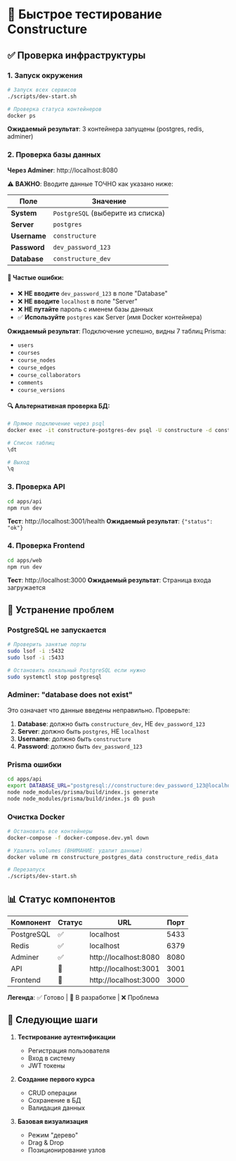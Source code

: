 # 🧪 Быстрое тестирование Constructure

## ✅ Проверка инфраструктуры

### 1. Запуск окружения
```bash
# Запуск всех сервисов
./scripts/dev-start.sh

# Проверка статуса контейнеров
docker ps
```

**Ожидаемый результат**: 3 контейнера запущены (postgres, redis, adminer)

### 2. Проверка базы данных

**Через Adminer**: http://localhost:8080

⚠️ **ВАЖНО**: Вводите данные ТОЧНО как указано ниже:

| Поле | Значение |
|------|----------|
| **System** | `PostgreSQL` (выберите из списка) |
| **Server** | `postgres` |
| **Username** | `constructure` |
| **Password** | `dev_password_123` |
| **Database** | `constructure_dev` |

#### 🚨 Частые ошибки:
- ❌ **НЕ вводите** `dev_password_123` в поле "Database"
- ❌ **НЕ вводите** `localhost` в поле "Server"  
- ❌ **НЕ путайте** пароль с именем базы данных
- ✅ **Используйте** `postgres` как Server (имя Docker контейнера)

**Ожидаемый результат**: Подключение успешно, видны 7 таблиц Prisma:
- `users`
- `courses` 
- `course_nodes`
- `course_edges`
- `course_collaborators`
- `comments`
- `course_versions`

#### 🔍 Альтернативная проверка БД:
```bash
# Прямое подключение через psql
docker exec -it constructure-postgres-dev psql -U constructure -d constructure_dev

# Список таблиц
\dt

# Выход
\q
```

### 3. Проверка API
```bash
cd apps/api
npm run dev
```

**Тест**: http://localhost:3001/health
**Ожидаемый результат**: `{"status": "ok"}`

### 4. Проверка Frontend
```bash
cd apps/web  
npm run dev
```

**Тест**: http://localhost:3000
**Ожидаемый результат**: Страница входа загружается

## 🔧 Устранение проблем

### PostgreSQL не запускается
```bash
# Проверить занятые порты
sudo lsof -i :5432
sudo lsof -i :5433

# Остановить локальный PostgreSQL если нужно
sudo systemctl stop postgresql
```

### Adminer: "database does not exist"
Это означает что данные введены неправильно. Проверьте:
1. **Database**: должно быть `constructure_dev`, НЕ `dev_password_123`
2. **Server**: должно быть `postgres`, НЕ `localhost`
3. **Username**: должно быть `constructure`
4. **Password**: должно быть `dev_password_123`

### Prisma ошибки
```bash
cd apps/api
export DATABASE_URL="postgresql://constructure:dev_password_123@localhost:5433/constructure_dev"
node node_modules/prisma/build/index.js generate
node node_modules/prisma/build/index.js db push
```

### Очистка Docker
```bash
# Остановить все контейнеры
docker-compose -f docker-compose.dev.yml down

# Удалить volumes (ВНИМАНИЕ: удалит данные)
docker volume rm constructure_postgres_data constructure_redis_data

# Перезапуск
./scripts/dev-start.sh
```

## 📊 Статус компонентов

| Компонент | Статус | URL | Порт |
|-----------|--------|-----|------|
| PostgreSQL | ✅ | localhost | 5433 |
| Redis | ✅ | localhost | 6379 |
| Adminer | ✅ | http://localhost:8080 | 8080 |
| API | 🔄 | http://localhost:3001 | 3001 |
| Frontend | 🔄 | http://localhost:3000 | 3000 |

**Легенда**: ✅ Готово | 🔄 В разработке | ❌ Проблема

## 🚀 Следующие шаги

1. **Тестирование аутентификации**
   - Регистрация пользователя
   - Вход в систему
   - JWT токены

2. **Создание первого курса**
   - CRUD операции
   - Сохранение в БД
   - Валидация данных

3. **Базовая визуализация**
   - Режим "дерево"
   - Drag & Drop
   - Позиционирование узлов 